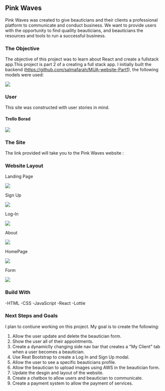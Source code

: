 ## Pink Waves

Pink Waves was created to give beauticians and their clients a professional platform to communicate and conduct business. We want to provide users with the opportunity to find quaility beauticians, and beauticians the resources and tools to run a successful business.

### The Objective

The objective of this project was to learn about React and create a fullstack app.This project is part 2 of a creating a full stack app. I initially built the backend (https://github.com/salmafarah/MUA-website-Part1), the following models were used: 

![](https://imgur.com/i6r7gGt.jpg)

### User 

This site was constructed with user stories in mind. 

#### Trello Borad 
![](https://imgur.com/LNEmawC.jpg)

### The Site

The link provided will take you to the Pink Waves website : 

### Website Layout 
Landing Page 

![](https://imgur.com/v4oS3Zq.jpg)

Sign Up 

![](https://imgur.com/hW7gaqB.jpg)


Log-In 

![](https://imgur.com/BSSVcQ7.jpg)


About 

![](https://imgur.com/bAQAd1m.jpg)

HomePage 

![](https://imgur.com/6URFPPl.jpg)

Form 

![](https://imgur.com/1cpD8jF.jpg)

### Build With 
-HTML 
-CSS
-JavaScript 
-React
-Lottie 

### Next Steps and Goals 

I plan to contiune working on this project. My goal is to create the following: 

1. Allow the user update and delete the beautician form.
2. Show the user all of their appointments.
3. Create a dynamiclly changing side nav bar that creates a "My Client" tab when a user becomes a beautician.
4. Use Reat Bootstrap to create a Log In and Sign Up modal. 
5. Allow the user to see a specific beauticians profile.
6. Allow the beautician to upload images using AWS in the beautician form. 
7. Update the desgin and layout of the website. 
8. Create a chatbox to allow users and beautician to communicate.
9. Create a payment system to allow the payment of services. 
